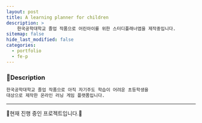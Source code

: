```yaml
---
layout: post
title: A learning planner for children
description: >
    한국공학대학교 졸업 작품으로 어린아이를 위한 스터디플래너앱을 제작중입니다.
sitemap: false
hide_last_modified: false
categories:
  - portfolio
  - fe-p
---
```


<!-- ### 졸업작품-FE -->

### 📝Description
~~~html
한국공학대학교 졸업 작품으로 아직 자기주도 학습이 어려운 초등학생을
대상으로 제작한 온라인 러닝 게임 플랫폼입니다.
~~~

----
🚀현재 진행 중인 프로젝트입니다.🚀
